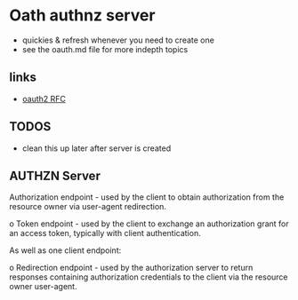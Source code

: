 # Oath authnz server

- quickies & refresh whenever you need to create one
- see the oauth.md file for more indepth topics

## links

- [oauth2 RFC](https://www.rfc-editor.org/rfc/rfc6749)

## TODOS

- clean this up later after server is created

## AUTHZN Server

Authorization endpoint - used by the client to obtain
authorization from the resource owner via user-agent redirection.

o Token endpoint - used by the client to exchange an authorization
grant for an access token, typically with client authentication.

As well as one client endpoint:

o Redirection endpoint - used by the authorization server to return
responses containing authorization credentials to the client via
the resource owner user-agent.

